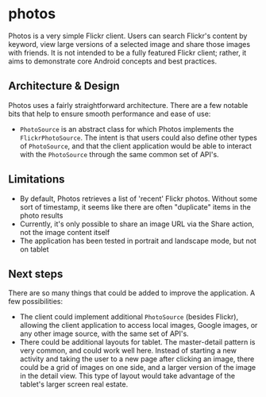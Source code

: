 photos
======

Photos is a very simple Flickr client.  Users can search Flickr's content by keyword, view large versions of a selected image and share those images with friends.  It is not intended to be a fully featured Flickr client; rather, it aims to demonstrate core Android concepts and best practices.

Architecture & Design
------
Photos uses a fairly straightforward architecture.  There are a few notable bits that help to ensure smooth performance and ease of use:
* `PhotoSource` is an abstract class for which Photos implements the `FlickrPhotoSource`.  The intent is that users could also define other types of `PhotoSource`, and that the client application would be able to interact with the `PhotoSource` through the same common set of API's.

Limitations
-----
* By default, Photos retrieves a list of 'recent' Flickr photos.  Without some sort of timestamp, it seems like there are often "duplicate" items in the photo results
* Currently, it's only possible to share an image URL via the Share action, not the image content itself
* The application has been tested in portrait and landscape mode, but not on tablet

Next steps
-----
There are so many things that could be added to improve the application.  A few possibilities:

* The client could implement additional `PhotoSource` (besides Flickr), allowing the client application to access local images, Google images, or any other image source, with the same set of API's.
* There could be additional layouts for tablet.  The master-detail pattern is very common, and could work well here.  Instead of starting a new activity and taking the user to a new page after clicking an image, there could be a grid of images on one side, and a larger version of the image in the detail view.  This type of layout would take advantage of the tablet's larger screen real estate.
